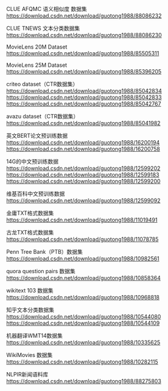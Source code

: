 
CLUE AFQMC 语义相似度 数据集 https://download.csdn.net/download/guotong1988/88086232

CLUE TNEWS 文本分类数据集 https://download.csdn.net/download/guotong1988/88086230

MovieLens 20M Dataset https://download.csdn.net/download/guotong1988/85505311

MovieLens 25M Dataset https://download.csdn.net/download/guotong1988/85396205

criteo dataset（CTR数据集） https://download.csdn.net/download/guotong1988/85042834 https://download.csdn.net/download/guotong1988/85042833 https://download.csdn.net/download/guotong1988/85042767

avazu dataset（CTR数据集） https://download.csdn.net/download/guotong1988/85041982

英文BERT论文预训练数据 https://download.csdn.net/download/guotong1988/16200194 https://download.csdn.net/download/guotong1988/16200758

14G的中文预训练数据 https://download.csdn.net/download/guotong1988/12599202 https://download.csdn.net/download/guotong1988/12599183 https://download.csdn.net/download/guotong1988/12599200

维基百科中文预训练数据 https://download.csdn.net/download/guotong1988/12599092

金庸TXT格式数据集 https://download.csdn.net/download/guotong1988/11019491

古龙TXT格式数据集 https://download.csdn.net/download/guotong1988/11078785

Penn Tree Bank（PTB）数据集 https://download.csdn.net/download/guotong1988/10982561

quora question pairs 数据集 https://download.csdn.net/download/guotong1988/10858364

wikitext 103 数据集 https://download.csdn.net/download/guotong1988/10968818

知乎文本分类数据集 https://download.csdn.net/download/guotong1988/10544080 https://download.csdn.net/download/guotong1988/10544109

机器翻译WMT14数据集 https://download.csdn.net/download/guotong1988/10335625

WikiMovies 数据集 https://download.csdn.net/download/guotong1988/10282115

NLPIR新闻语料库 https://download.csdn.net/download/guotong1988/88275803

